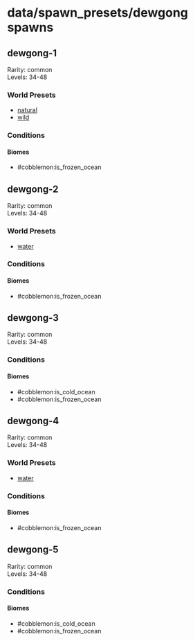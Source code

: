 # data/spawn_presets/dewgong spawns  
  
## dewgong-1  
Rarity: common  
Levels: 34-48  
  
### World Presets  
* [natural](/data/world_presets/natural.md)  
* [wild](/data/world_presets/wild.md)  
  
### Conditions  
  
#### Biomes  
  * #cobblemon:is_frozen_ocean
  
  
## dewgong-2  
Rarity: common  
Levels: 34-48  
  
### World Presets  
* [water](/data/world_presets/water.md)  
  
### Conditions  
  
#### Biomes  
  * #cobblemon:is_frozen_ocean
  
  
## dewgong-3  
Rarity: common  
Levels: 34-48  
  
### Conditions  
  
#### Biomes  
  * #cobblemon:is_cold_ocean
  * #cobblemon:is_frozen_ocean
  
  
## dewgong-4  
Rarity: common  
Levels: 34-48  
  
### World Presets  
* [water](/data/world_presets/water.md)  
  
### Conditions  
  
#### Biomes  
  * #cobblemon:is_frozen_ocean
  
  
## dewgong-5  
Rarity: common  
Levels: 34-48  
  
### Conditions  
  
#### Biomes  
  * #cobblemon:is_cold_ocean
  * #cobblemon:is_frozen_ocean
  
